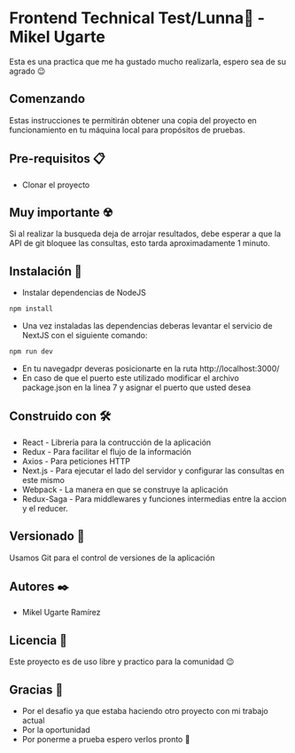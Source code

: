 # Frontend Technical Test/Lunna🌙 - Mikel Ugarte

Esta es una practica que me ha gustado mucho realizarla, espero sea de su agrado 😉

## Comenzando

Estas instrucciones te permitirán obtener una copia del proyecto en funcionamiento en tu máquina local para propósitos de pruebas.

## Pre-requisitos 📋

* Clonar el proyecto

## Muy importante ☢

Si al realizar la busqueda deja de arrojar resultados, debe esperar a que la API de git bloquee las consultas, esto tarda aproximadamente 1 minuto.

## Instalación 🔧

* Instalar dependencias de NodeJS
```bash
npm install
```
* Una vez instaladas las dependencias deberas levantar el servicio de NextJS con el siguiente comando:
```bash
npm run dev
```
* En tu navegadpr deveras posicionarte en la ruta http://localhost:3000/
* En caso de que el puerto este utilizado modificar el archivo package.json en la linea 7 y asignar el puerto que usted desea

## Construido con 🛠️
* React - Libreria para la contrucción de la aplicación
* Redux - Para facilitar el flujo de la información
* Axios - Para peticiones HTTP
* Next.js - Para ejecutar el lado del servidor y configurar las consultas en este mismo
* Webpack - La manera en que se construye la aplicación
* Redux-Saga - Para middlewares y funciones intermedias entre la accion y el reducer.

## Versionado 📌
Usamos Git para el control de versiones de la aplicación

## Autores ✒️
* Mikel Ugarte Ramírez

## Licencia 📄
Este proyecto es de uso libre y practico para la comunidad 😉

## Gracias 🎁
* Por el desafio ya que estaba haciendo otro proyecto con mi trabajo actual
* Por la oportunidad
* Por ponerme a prueba espero verlos pronto 🌙